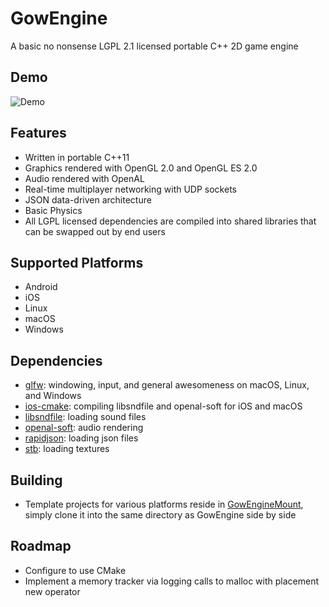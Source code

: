 # GowEngine
A basic no nonsense LGPL 2.1 licensed portable C++ 2D game engine

## Demo
![Demo](https://github.com/sgowen/GowEngine/blob/main/demo.gif)

## Features
* Written in portable C++11
* Graphics rendered with OpenGL 2.0 and OpenGL ES 2.0
* Audio rendered with OpenAL
* Real-time multiplayer networking with UDP sockets
* JSON data-driven architecture
* Basic Physics
* All LGPL licensed dependencies are compiled into shared libraries that can be swapped out by end users

## Supported Platforms
* Android
* iOS
* Linux
* macOS
* Windows

## Dependencies
* [glfw](https://github.com/glfw/glfw): windowing, input, and general awesomeness on macOS, Linux, and Windows
* [ios-cmake](https://github.com/leetal/ios-cmake): compiling libsndfile and openal-soft for iOS and macOS
* [libsndfile](https://github.com/libsndfile/libsndfile): loading sound files
* [openal-soft](https://github.com/kcat/openal-soft): audio rendering
* [rapidjson](https://github.com/Tencent/rapidjson): loading json files
* [stb](https://github.com/nothings/stb): loading textures

## Building
* Template projects for various platforms reside in [GowEngineMount](https://github.com/sgowen/GowEngineMount), simply clone it into the same directory as GowEngine side by side

## Roadmap
* Configure to use CMake
* Implement a memory tracker via logging calls to malloc with placement new operator
